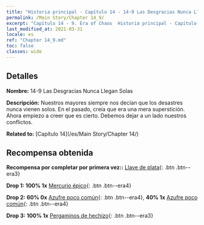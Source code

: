 ```yaml
---
title: "Historia principal - Capítulo 14 - 14-9 Las Desgracias Nunca Llegan Solas"
permalink: /Main Story/Chapter 14_9/
excerpt: "Capítulo 14 - 9. Era of Chaos  Historia principal - Capítulo 14_9. 14-9 Las Desgracias Nunca Llegan Solas"
last_modified_at: 2021-03-31
locale: es
ref: "Chapter 14_9.md"
toc: false
classes: wide
---
```


## Detalles

 **Nombre:** 14-9 Las Desgracias Nunca Llegan Solas

 **Descripción:** Nuestros mayores siempre nos decían que los desastres nunca vienen solos. En el pasado, creía que era una mera superstición. Ahora empiezo a creer que es cierto. Debemos dejar a un lado nuestros conflictos.

 **Related to:** [Capítulo 14](/es/Main Story/Chapter 14/)

## Recompensa obtenida

 **Recompensa por completar por primera vez::** [Llave de plata](/es/Items/con_693/){: .btn .btn--era3}

 **Drop 1:** **100% 1x** [Mercurio épico](/es/Items/mat_49/){: .btn .btn--era4}

 **Drop 2:** **60% 0x** [Azufre poco común](/es/Items/mat_43/){: .btn .btn--era4}, **40% 1x** [Azufre poco común](/es/Items/mat_43/){: .btn .btn--era4}

 **Drop 3:** **100% 1x** [Pergaminos de hechizo](/es/Items/con_694/){: .btn .btn--era3}


